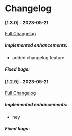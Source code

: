 # Changelog
#### [1.3.0] - 2023-05-21

[Full Changelog](https://github.com/Borecjeborec1/github-publisher/commits/main)

##### Implemented enhancements:
- added changelog feature  

##### Fixed bugs:

#### [1.2.9] - 2023-05-21

[Full Changelog](https://github.com/Borecjeborec1/github-publisher/commits/main)

##### Implemented enhancements:
- hey  

##### Fixed bugs:
